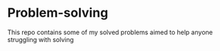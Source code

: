 # Problem-solving 
This repo contains some of my solved problems aimed to help anyone struggling with solving
